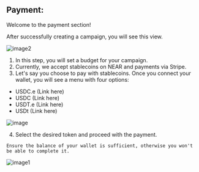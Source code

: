 ## Payment: 
Welcome to the payment section!

After successfully creating a campaign, you will see this view.

![image2](https://hackmd.io/_uploads/S1Bmh8T_R.png)

1. In this step, you will set a budget for your campaign. 
2. Currently, we accept stablecoins on NEAR and payments via Stripe.
3. Let's say you choose to pay with stablecoins. Once you connect your wallet, you will see a menu with four options:
* USDC.e (Link here)
* USDC   (Link here)
* USDT.e (Link here)
* USDt   (Link here)

![image](https://hackmd.io/_uploads/SyQAnIpOA.png)

4. Select the desired token and proceed with the payment.

```admonish note
Ensure the balance of your wallet is sufficient, otherwise you won't be able to complete it.
```

![image1](https://hackmd.io/_uploads/rycNCLa_C.png)
